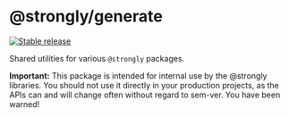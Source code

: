 # @strongly/generate

[![Stable release](https://img.shields.io/npm/v/@strongly/generate.svg)](https://npm.im/@strongly/generate)

Shared utilities for various `@strongly` packages.

**Important:** This package is intended for internal use by the @strongly libraries. You should not use it directly in your production projects, as the APIs can and will change often without regard to sem-ver. You have been warned!
